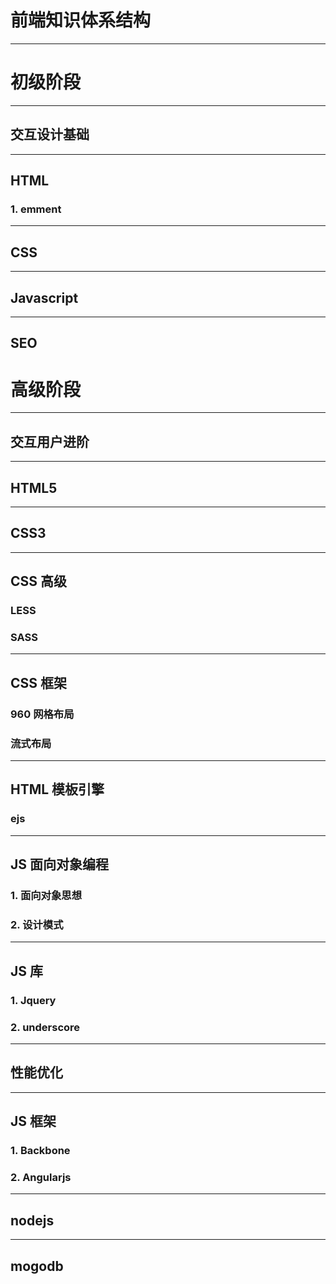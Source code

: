 # 前端知识体系结构 

---------------------

# 初级阶段 
------------------------

##  交互设计基础  
------------------
## HTML ##

### 1. emment 
 --------------
## CSS 
----------------------
## Javascript
----------------
## SEO


# 高级阶段
----------------------------
## 交互用户进阶
----------------
## HTML5
-----------------
## CSS3
----------------
## CSS 高级

### LESS

### SASS
----------------------
## CSS 框架 
### 960 网格布局
### 流式布局
-----------------

## HTML 模板引擎
### ejs
-----------------------
## JS 面向对象编程

### 1. 面向对象思想

### 2. 设计模式

---------------------------

## JS 库

### 1. Jquery
### 2. underscore

--------------------
## 性能优化
 

----------------------------
## JS 框架
### 1. Backbone
### 2. Angularjs
---------------------
## nodejs 

--------------------------

## mogodb



